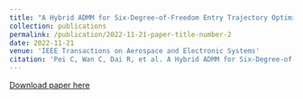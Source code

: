 ```yaml
---
title: "A Hybrid ADMM for Six-Degree-of-Freedom Entry Trajectory Optimization based on Dual Quaternions"
collection: publications
permalink: /publication/2022-11-21-paper-title-number-2
date: 2022-11-21
venue: 'IEEE Transactions on Aerospace and Electronic Systems'
citation: 'Pei C, Wan C, Dai R, et al. A Hybrid ADMM for Six-Degree-of-Freedom Entry Trajectory Optimization based on Dual Quaternions[J]. IEEE Transactions on Aerospace and Electronic Systems, 2022.'
---
```

[Download paper here](http://ChaoyingPei.github.io/files/ADMM.pdf)
